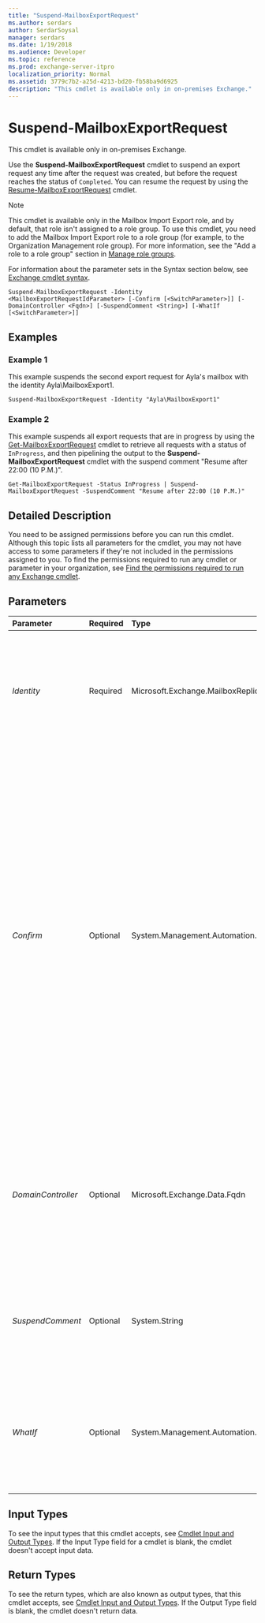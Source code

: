 ```yaml
---
title: "Suspend-MailboxExportRequest"
ms.author: serdars
author: SerdarSoysal
manager: serdars
ms.date: 1/19/2018
ms.audience: Developer
ms.topic: reference
ms.prod: exchange-server-itpro
localization_priority: Normal
ms.assetid: 3779c7b2-a25d-4213-bd20-fb58ba9d6925
description: "This cmdlet is available only in on-premises Exchange."
---
```


# Suspend-MailboxExportRequest

This cmdlet is available only in on-premises Exchange.
  
Use the **Suspend-MailboxExportRequest** cmdlet to suspend an export request any time after the request was created, but before the request reaches the status of `Completed`. You can resume the request by using the [Resume-MailboxExportRequest](resume-mailboxexportrequest.md) cmdlet.
  
> [!NOTE]
> This cmdlet is available only in the Mailbox Import Export role, and by default, that role isn't assigned to a role group. To use this cmdlet, you need to add the Mailbox Import Export role to a role group (for example, to the Organization Management role group). For more information, see the "Add a role to a role group" section in [Manage role groups](https://technet.microsoft.com/library/jj657480.aspx). 
  
For information about the parameter sets in the Syntax section below, see [Exchange cmdlet syntax](https://technet.microsoft.com/library/bb123552.aspx).
  
```
Suspend-MailboxExportRequest -Identity <MailboxExportRequestIdParameter> [-Confirm [<SwitchParameter>]] [-DomainController <Fqdn>] [-SuspendComment <String>] [-WhatIf [<SwitchParameter>]]

```

## Examples
<a name="Examples"> </a>

### Example 1

This example suspends the second export request for Ayla's mailbox with the identity Ayla\MailboxExport1.
  
```
Suspend-MailboxExportRequest -Identity "Ayla\MailboxExport1"
```

### Example 2

This example suspends all export requests that are in progress by using the [Get-MailboxExportRequest](get-mailboxexportrequest.md) cmdlet to retrieve all requests with a status of `InProgress`, and then pipelining the output to the **Suspend-MailboxExportRequest** cmdlet with the suspend comment "Resume after 22:00 (10 P.M.)".
  
```
Get-MailboxExportRequest -Status InProgress | Suspend-MailboxExportRequest -SuspendComment "Resume after 22:00 (10 P.M.)"
```

## Detailed Description
<a name="DetailedDescription"> </a>

You need to be assigned permissions before you can run this cmdlet. Although this topic lists all parameters for the cmdlet, you may not have access to some parameters if they're not included in the permissions assigned to you. To find the permissions required to run any cmdlet or parameter in your organization, see [Find the permissions required to run any Exchange cmdlet](https://technet.microsoft.com/library/mt432940.aspx).
  
## Parameters
<a name="DetailedDescription"> </a>

|**Parameter**|**Required**|**Type**|**Description**|
|:-----|:-----|:-----|:-----|
| _Identity_ <br/> |Required  <br/> |Microsoft.Exchange.MailboxReplicationService.MailboxExportRequestIdParameter  <br/> |The _Identity_ parameter specifies the identity of the export request. By default, export requests are named < _alias_>\MailboxExport _X_ (where _X_ = 0-9). Use the following syntax: < _alias_>\< _name_>.  <br/> |
| _Confirm_ <br/> |Optional  <br/> |System.Management.Automation.SwitchParameter  <br/> | The _Confirm_ switch specifies whether to show or hide the confirmation prompt. How this switch affects the cmdlet depends on if the cmdlet requires confirmation before proceeding. <br/>  Destructive cmdlets (for example, **Remove-\*** cmdlets) have a built-in pause that forces you to acknowledge the command before proceeding. For these cmdlets, you can skip the confirmation prompt by using this exact syntax: `-Confirm:$false`.  <br/>  Most other cmdlets (for example, **New-\*** and **Set-\*** cmdlets) don't have a built-in pause. For these cmdlets, specifying the _Confirm_ switch without a value introduces a pause that forces you acknowledge the command before proceeding. <br/> |
| _DomainController_ <br/> |Optional  <br/> |Microsoft.Exchange.Data.Fqdn  <br/> |The _DomainController_ parameter specifies the domain controller that's used by this cmdlet to read data from or write data to Active Directory. You identify the domain controller by its fully qualified domain name (FQDN). For example, `dc01.contoso.com`.  <br/> |
| _SuspendComment_ <br/> |Optional  <br/> |System.String  <br/> |The _SuspendComment_ parameter specifies a description about why the request was suspended. You can only use this parameter if you specify the _Suspend_ parameter. <br/> |
| _WhatIf_ <br/> |Optional  <br/> |System.Management.Automation.SwitchParameter  <br/> |The _WhatIf_ switch simulates the actions of the command. You can use this switch to view the changes that would occur without actually applying those changes. You don't need to specify a value with this switch. <br/> |
   
## Input Types
<a name="InputTypes"> </a>

To see the input types that this cmdlet accepts, see [Cmdlet Input and Output Types](http://go.microsoft.com/fwlink/p/?linkId=616387). If the Input Type field for a cmdlet is blank, the cmdlet doesn't accept input data.
  
## Return Types
<a name="ReturnTypes"> </a>

To see the return types, which are also known as output types, that this cmdlet accepts, see [Cmdlet Input and Output Types](http://go.microsoft.com/fwlink/p/?linkId=616387). If the Output Type field is blank, the cmdlet doesn't return data.
  

